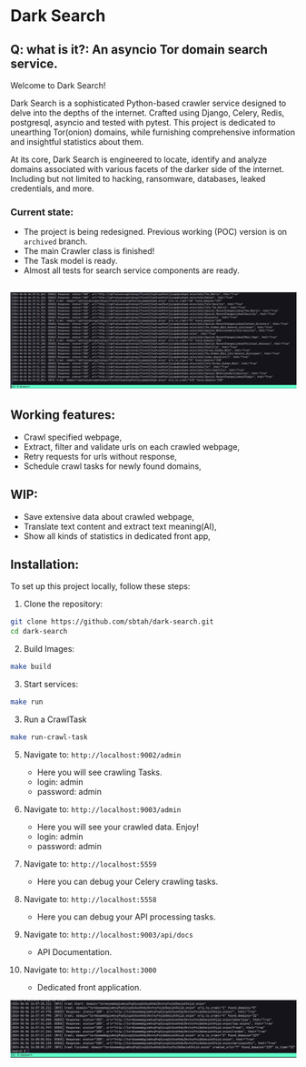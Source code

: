 # Dark Search
## Q: what is it?: An asyncio Tor domain search service.

Welcome to Dark Search!

Dark Search is a sophisticated Python-based crawler service designed to delve into the depths of the internet. 
Crafted using Django, Celery, Redis, postgresql, asyncio and tested with pytest.
This project is dedicated to unearthing Tor(onion) domains,
while furnishing comprehensive information and insightful statistics about them.

At its core, Dark Search is engineered to locate, identify and analyze domains associated with various facets of the darker side of the internet.
Including but not limited to hacking, ransomware, databases, leaked credentials, and more.

### Current state:
- The project is being redesigned. Previous working (POC) version is on `archived` branch.
- The main Crawler class is finished!
- The Task model is ready.
- Almost all tests for search service components are ready.


![alt text](https://github.com/sbtah/dark-search/blob/main/1.png?raw=true)
----
## Working features:
- Crawl specified webpage,
- Extract, filter and validate urls on each crawled webpage,
- Retry requests for urls without response,
- Schedule crawl tasks for newly found domains,

## WIP:
- Save extensive data about crawled webpage,
- Translate text content and extract text meaning(AI),
- Show all kinds of statistics in dedicated front app,

## Installation:
To set up this project locally, follow these steps:

1. Clone the repository:
```bash
git clone https://github.com/sbtah/dark-search.git
cd dark-search
```

2. Build Images:
```bash
make build
```

3. Start services:
```bash
make run
```

3. Run a CrawlTask
```bash
make run-crawl-task
```

5. Navigate to: `http://localhost:9002/admin`
   - Here you will see crawling Tasks.
   - login: admin
   - password: admin

6. Navigate to: `http://localhost:9003/admin`
   - Here you will see your crawled data. Enjoy!
   - login: admin
   - password: admin

7. Navigate to: `http://localhost:5559`
   - Here you can debug your Celery crawling tasks.

7. Navigate to: `http://localhost:5558`
   - Here you can debug your API processing tasks.

7. Navigate to: `http://localhost:9003/api/docs`
   - API Documentation.

7. Navigate to: `http://localhost:3000`
   - Dedicated front application.

![alt text](https://github.com/sbtah/dark-search/blob/main/2.png?raw=true)
